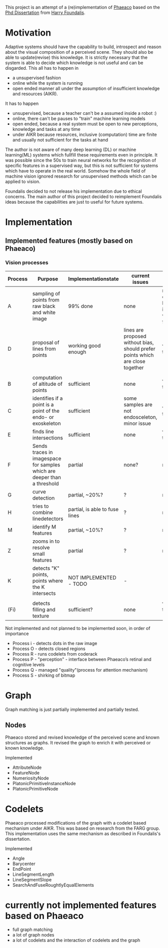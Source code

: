 This project is an attempt of a (re)implementation of [Phaeaco](https://www.foundalis.com/res/diss_research.html)
based on the [Phd Dissertation](https://www.foundalis.com/res/Foundalis_dissertation.pdf) from [Harry Foundalis](https://www.foundalis.com/).

# Motivation

Adaptive systems should have the capability to build, introspect and reason about the visual composition of a perceived scene.
They should also be able to update(revise) this knowledge.
It is strictly necessary that the system is able to decide which knowledge is not useful and can be disgarded.
This all has to happen in
 * a unsupervised fashion
 * online while the system is running
 * open ended manner
all under the assumption of insufficient knowledge and resources (AIKR).

It has to happen
* unsupervised, because a teacher can't be a assumed inside a robot :)
* online, there can't be pauses to "train" machine learning models
* open ended, because a real system must be open to new perceptions, knowledge and tasks at any time
* under AIKR because resources, inclusive (computation) time are finite and usually not sufficient for the tasks at hand

The author is not aware of many deep learning (DL) or machine learning(ML) systems which fullfill these requirements even in principle.
It was possible since the 50s to train neural networks for the recognition of specific features in a supervised way, but this is not sufficient for systems which have to operate in the real world.
Somehow the whole field of machine vision ignored research for unsupervised methods which can be applied to vision.

Foundalis decided to not release his implementation due to ethical concerns. The main author of this project decided to reimplement Foundalis ideas because the capabilities are just to useful for future systems.

# Implementation

## Implemented features (mostly based on Phaeaco)

### Vision processes
| Process        | Purpose           | Implementationstate  | current issues | tested? |
|---|---|---|---|---| 
| A      | sampling of points from raw black and white image | 99% done | none | not directly because it is working fine |
| D      | proposal of lines from points | working good enough    | lines are proposed without bias, should prefer points which are close together | visual test |
| | | | | |
| B      | computation of altitude of points                            | sufficient | none | visual test |
| C      | identifies if a point is a point of the endo- or exoskeleton | sufficient | some samples are not endosceleton, minor issue | visual test |
| E      | finds line intersections                                     | sufficient | none | visual test |
| F      | Sends traces in imagespace for samples which are deeper than a threshold | partial | none? | no |
| G      | curve detection                                              | partial, ~20%? | ? | no |
| H      | tries to combine linedetectors                               | partial, is able to fuse lines | ? | no |
| M      | identify M features                                          | partial, ~10%? | ? | no |
| Z      | zooms in to resolve small features                           | partial | ? | no |
| K      | detects "K" points, points where the K intersects            | NOT IMPLEMENTED - TODO | - | - |
| | | | | |
| (Fi)   | detects filling and texture | sufficient? | none | visual test (partial) |

Not implemented and not planned to be implemented soon, in order of importance

* Process i - detects dots in the raw image
* Process O - detects closed regions
* Process R - runs codelets from coderack
* Process P - "perception" - interface between Phaeaco’s retinal and cognitive levels
* Process Q - managed "quality"(process for attention mechanism)
* Process S - shirking of bitmap

# Graph

Graph matching is just partially implemented and partially tested.

## Nodes

Phaeaco stored and revised knowledge of the perceived scene and known structures as graphs.
It revised the graph to enrich it with perceived or known knowledge.

Implemented
* AttributeNode
* FeatureNode
* NumeriosityNode
* PlatonicPrimitiveInstanceNode
* PlatonicPrimitiveNode

# Codelets

Phaeaco processed modifications of the graph with a codelet based mechanism under AIKR. This was based on research from the FARG group.
This implementation uses the same mechanism as described in Foundalis's dissertation.

Implemented
* Angle
* Barycenter
* EndPoint
* LineSegmentLength
* LineSegmentSlope
* SearchAndFuseRoughtlyEqualElements

# currently not implemented features based on Phaeaco

* full graph matching
* a lot of graph nodes
* a lot of codelets and the interaction of codelets and the graph
